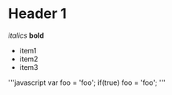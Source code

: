 # Header 1

*italics*
**bold**

- item1
- item2
- item3

'''javascript
var foo = 'foo';
if(true) foo = 'foo';
'''

